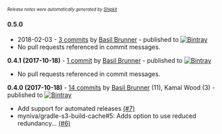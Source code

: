 <sup><sup>*Release notes were automatically generated by [Shipkit](http://shipkit.org/)*</sup></sup>

#### 0.5.0
 - 2018-02-03 - [3 commits](https://github.com/myniva/gradle-s3-build-cache/compare/v0.4.1...v0.5.0) by [Basil Brunner](https://github.com/myniva) - published to [![Bintray](https://img.shields.io/badge/Bintray-0.5.0-green.svg)](https://plugins.gradle.org/plugin/ch.myniva.s3-build-cache0.5.0)
 - No pull requests referenced in commit messages.

**0.4.1 (2017-10-18)** - [1 commit](https://github.com/myniva/gradle-s3-build-cache/compare/v0.4.0...v0.4.1) by [Basil Brunner](http://github.com/myniva) - published to [![Bintray](https://img.shields.io/badge/Bintray-0.4.1-green.svg)](https://plugins.gradle.org/plugin/ch.myniva.s3-build-cache/0.4.1)
 - No pull requests referenced in commit messages.

**0.4.0 (2017-10-18)** - [14 commits](https://github.com/myniva/gradle-s3-build-cache/compare/v0.3.0...v0.4.0) by [Basil Brunner](http://github.com/myniva) (11), Kamal Wood (3) - published to [![Bintray](https://img.shields.io/badge/Bintray-0.4.0-green.svg)](https://plugins.gradle.org/plugin/ch.myniva.s3-build-cache/0.4.0)
 - Add support for automated releases [(#7)](https://github.com/myniva/gradle-s3-build-cache/pull/7)
 - myniva/gradle-s3-build-cache#5: Adds option to use reduced redundancy… [(#6)](https://github.com/myniva/gradle-s3-build-cache/pull/6)

